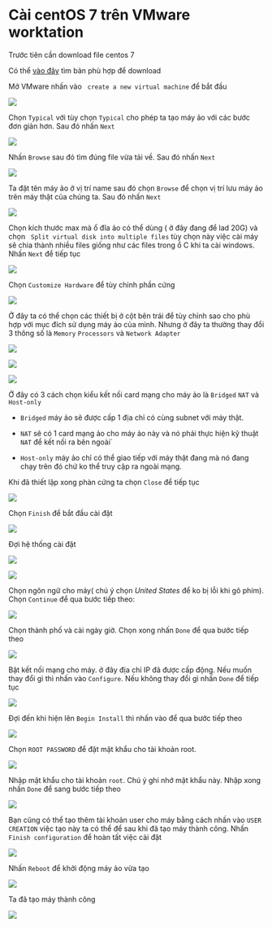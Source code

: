 # Cài centOS 7 trên VMware worktation

Trước tiên cần download file centos 7 

Có thể [vào đây](http://isoredirect.centos.org/centos/7/isos/x86_64/CentOS-7-x86_64-Minimal-1804.iso) tìm bản phù hợp để download

Mở VMware nhấn vào ` create a new virtual machine` để bắt đầu 

![](https://github.com/niemdinhtrong/NIEMDT/blob/master/VMware/images/c1.png)

Chọn `Typical` với tùy chọn `Typical` cho phép ta tạo máy ảo với các bước đơn giản hơn. Sau
 đó nhấn `Next`
 
 ![](https://github.com/niemdinhtrong/NIEMDT/blob/master/VMware/images/c2.png)
 
 Nhấn `Browse` sau đó tìm đúng file vừa tải về.
Sau đó nhấn `Next`

![](https://github.com/niemdinhtrong/NIEMDT/blob/master/VMware/images/c3.png)

Ta đặt tên máy ảo ở vị trí name sau đó chọn `Browse` để chọn vị trí lưu máy ảo trên máy thật của 
chúng ta. Sau đó nhấn `Next`

![](https://github.com/niemdinhtrong/NIEMDT/blob/master/VMware/images/c4.png)

Chọn kích thước max mà ổ đĩa ảo có thể dùng ( ở đây đang để lad 20G) và chọn ` Split virtual disk into multiple files`
tùy chọn này việc cài máy sẽ chia thành nhiều files giống như các files trong ổ C khi ta cài windows. Nhấn `Next` để tiếp tục

![](https://github.com/niemdinhtrong/NIEMDT/blob/master/VMware/images/c5.png)

Chọn `Customize Hardware` để tùy chỉnh phần cứng 

![](https://github.com/niemdinhtrong/NIEMDT/blob/master/VMware/images/c6.png)

Ở đây ta có thể chọn các thiết bị ở cột bên trái để tùy chỉnh sao cho phù hợp với mục đích 
sử dụng máy ảo của mình. Nhưng ở đây ta thường thay đổi 3 thông số là `Memory` `Processors` và 
`Network Adapter`

![](https://github.com/niemdinhtrong/NIEMDT/blob/master/VMware/images/c6.1.png)

![](https://github.com/niemdinhtrong/NIEMDT/blob/master/VMware/images/c6.2.png)

![](https://github.com/niemdinhtrong/NIEMDT/blob/master/VMware/images/c6.3.png)

Ở đây có 3 cách chọn kiểu kết nối card mạng cho máy ảo là `Bridged` `NAT` và `Host-only`

 * `Bridged` máy ảo sẽ được cấp 1 địa chỉ có cùng subnet với máy thật.
 
 * `NAT` sẽ có 1 card mạng ảo cho máy ảo này và nó phải thực hiện kỹ thuật `NAT` để kết nối ra bên ngoài`
 
 * `Host-only` máy ảo chỉ có thể giao tiếp với máy thật đang mà nó đang chạy trên đó chứ ko thể truy cập ra ngoài mạng.
 
Khi đã thiết lập xong phàn cứng ta chọn `Close` để tiếp tục

![](https://github.com/niemdinhtrong/NIEMDT/blob/master/VMware/images/c6.4.png)

Chọn `Finish` để bắt đầu cài đặt

![](https://github.com/niemdinhtrong/NIEMDT/blob/master/VMware/images/c6.5.png)

Đợi hệ thống cài đặt

![](https://github.com/niemdinhtrong/NIEMDT/blob/master/VMware/images/c7.png)

![](https://github.com/niemdinhtrong/NIEMDT/blob/master/VMware/images/c7.1.png)

Chọn ngôn ngữ cho máy( chú ý chọn *United States* để ko bị lỗi khi gõ phím). Chọn `Continue` để qua bước tiếp theo:

![](https://github.com/niemdinhtrong/NIEMDT/blob/master/VMware/images/c8.png)

Chọn thành phố và cài ngày giờ. Chọn xong nhấn `Done` để qua bước tiếp theo

![](https://github.com/niemdinhtrong/NIEMDT/blob/master/VMware/images/c9.1.png)

Bật kết nối mạng cho máy. ở đây địa chỉ IP đã được cấp động. Nếu muốn thay đổi gì thì nhấn vào `Configure`. Nếu không thay đổi gì nhấn `Done` để 
tiếp tục

![](https://github.com/niemdinhtrong/NIEMDT/blob/master/VMware/images/c10.png)

Đợi đến khi hiện lên `Begin Install` thì nhấn vào để qua bước tiếp theo

![](https://github.com/niemdinhtrong/NIEMDT/blob/master/VMware/images/c12.png)

Chọn `ROOT PASSWORD` để đặt mật khẩu cho tài khoản root.

![](https://github.com/niemdinhtrong/NIEMDT/blob/master/VMware/images/c14.png)

Nhập mật khẩu cho tài khoản `root`. Chú ý ghi nhớ mật khẩu này. Nhập xong nhấn `Done` để sang bước tiếp theo

![](https://github.com/niemdinhtrong/NIEMDT/blob/master/VMware/images/c15.png)

Bạn cũng có thể tạo thêm tài khoản user cho máy bằng cách nhấn vào `USER CREATION` 
việc tạo này ta có thể để sau khi đã tạo máy thành công. Nhấn `Finish configuration` để hoàn tất việc cài đặt

![](https://github.com/niemdinhtrong/NIEMDT/blob/master/VMware/images/c16.png)

Nhấn `Reboot` để khởi động máy ảo vừa tạo

![](https://github.com/niemdinhtrong/NIEMDT/blob/master/VMware/images/c18.png)

Ta đã tạo máy thành công

![](https://github.com/niemdinhtrong/NIEMDT/blob/master/VMware/images/c19.png)














